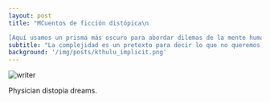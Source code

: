 ```yaml
---
layout: post
title: "MCuentos de ficción distópica\n

[Aquí usamos un prisma más oscuro para abordar dilemas de la mente humana a través de la ficción]"
subtitle: "La complejidad es un pretexto para decir lo que no queremos decir directamente"
background: '/img/posts/kthulu_implicit.png'
---
```


![writer](\img\posts\physician_distopia_dreams.png)

Physician distopia dreams.